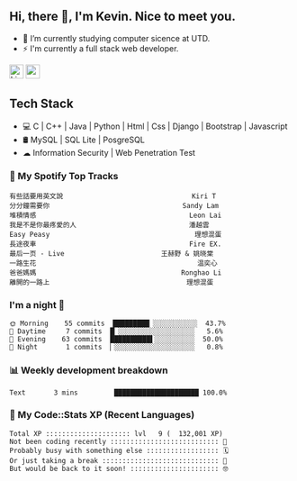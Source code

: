## Hi, there 👋, I'm Kevin. Nice to meet you.

- 🌱 I’m currently studying computer sicence at UTD.
- ⚡ I'm currently a full stack web developer.

<a href="https://www.linkedin.com/in/kevin12686/"><img alt="LinkedIn" src="https://img.shields.io/badge/linkedin%20-%230077B5.svg?&style=for-the-badge&logo=linkedin&logoColor=white" height=25></a>
<a href="https://www.instagram.com/kevin12686/"><img src="https://img.shields.io/badge/instagram-3f729b?&style=for-the-badge&logo=instagram&logoColor=white" height=25></a>

## Tech Stack

* 💻 C | C++ | Java | Python | Html | Css | Django | Bootstrap | Javascript
* 🛢️ MySQL | SQL Lite | PosgreSQL
* ☁ Information Security | Web Penetration Test

### 🎵 My Spotify Top Tracks

<!-- spotify start -->

```text
有些話要用英文說                                Kiri T
分分鐘需要你                                 Sandy Lam
堆積情感                                      Leon Lai
我是不是你最疼愛的人                            潘越雲
Easy Peasy                                    理想混蛋
長途夜車                                      Fire EX.
最后一页 - Live                        王赫野 & 姚晓棠
一路生花                                        温奕心
爸爸媽媽                                    Ronghao Li
離開的一路上                                  理想混蛋
```

<!-- spotify end -->

### I'm a night 🦉

<!-- early_bird start -->

```text
🌞 Morning    55 commits  █████████▏░░░░░░░░░░░  43.7%
🌆 Daytime     7 commits  █▏░░░░░░░░░░░░░░░░░░░   5.6%
🌃 Evening    63 commits  ██████████▌░░░░░░░░░░  50.0%
🌙 Night       1 commits  ▏░░░░░░░░░░░░░░░░░░░░   0.8%
```

<!-- early_bird end -->

### 📊 Weekly development breakdown

<!-- code_time start -->

```text
Text       3 mins         █████████████████████ 100.0%
```

<!-- code_time end -->

### 🧰 My Code::Stats XP (Recent Languages)

<!-- codestats start -->

```text
Total XP ::::::::::::::::::::: lvl   9 (  132,001 XP) 
Not been coding recently ::::::::::::::::::::::::::: 🙈
Probably busy with something else :::::::::::::::::: 🗓
Or just taking a break ::::::::::::::::::::::::::::: 🌴
But would be back to it soon! :::::::::::::::::::::: 🤓
```

<!-- codestats end -->
